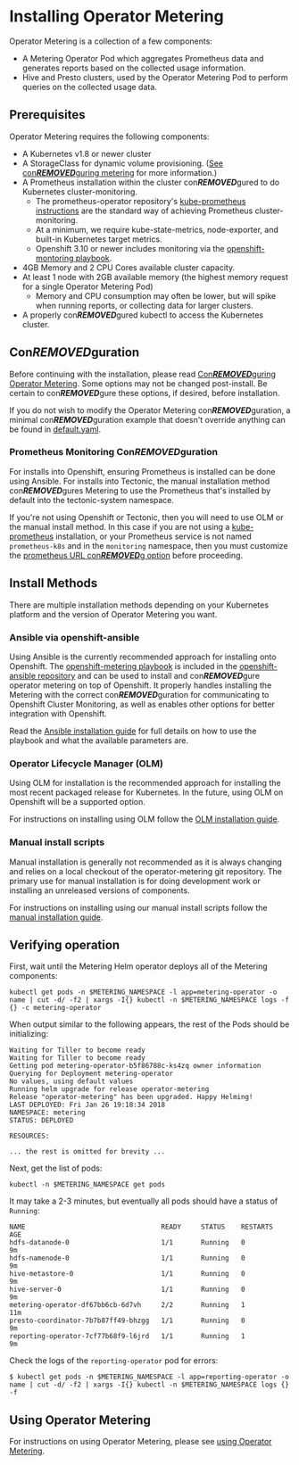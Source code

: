 # Installing Operator Metering

Operator Metering is a collection of a few components:

- A Metering Operator Pod which aggregates Prometheus data and generates reports based
  on the collected usage information.
- Hive and Presto clusters, used by the Operator Metering Pod to perform queries on the
  collected usage data.

## Prerequisites

Operator Metering requires the following components:

- A Kubernetes v1.8 or newer cluster
- A StorageClass for dynamic volume provisioning. ([See con***REMOVED***guring metering][con***REMOVED***guring-metering] for more information.)
- A Prometheus installation within the cluster con***REMOVED***gured to do Kubernetes cluster-monitoring.
    - The prometheus-operator repository's [kube-prometheus instructions][kube-prometheus] are the standard way of achieving Prometheus cluster-monitoring.
    - At a minimum, we require kube-state-metrics, node-exporter, and built-in Kubernetes target metrics.
    - Openshift 3.10 or newer includes monitoring via the [openshift-montoring playbook](https://github.com/openshift/openshift-ansible/tree/master/playbooks/openshift-monitoring).
- 4GB Memory and 2 CPU Cores available cluster capacity.
- At least 1 node with 2GB available memory (the highest memory request for a single Operator Metering Pod)
    - Memory and CPU consumption may often be lower, but will spike when running reports, or collecting data for larger clusters.
- A properly con***REMOVED***gured kubectl to access the Kubernetes cluster.

## Con***REMOVED***guration

Before continuing with the installation, please read [Con***REMOVED***guring Operator Metering][con***REMOVED***guring-metering].
Some options may not be changed post-install. Be certain to con***REMOVED***gure these options, if desired, before installation.

If you do not wish to modify the Operator Metering con***REMOVED***guration, a minimal con***REMOVED***guration example that doesn't override anything can be found in [default.yaml][default-con***REMOVED***g].

### Prometheus Monitoring Con***REMOVED***guration

For installs into Openshift, ensuring Prometheus is installed can be done using Ansible. For installs into Tectonic, the manual installation method con***REMOVED***gures Metering to use the Prometheus that's installed by default into the tectonic-system namespace.

If you're not using Openshift or Tectonic, then you will need to use OLM or the manual install method. In this case if you are not using a [kube-prometheus][kube-prometheus] installation, or your Prometheus service is not named `prometheus-k8s` and in the `monitoring` namespace, then you must customize the [prometheus URL con***REMOVED***g option][con***REMOVED***gure-prometheus-url] before proceeding.

## Install Methods

There are multiple installation methods depending on your Kubernetes platform and the version of Operator Metering you want.

### Ansible via openshift-ansible

Using Ansible is the currently recommended approach for installing onto Openshift.
The [openshift-metering playbook][metering-playbook] is included in the [openshift-ansible repository][openshift-ansible] and can be used to install and con***REMOVED***gure operator metering on top of Openshift.
It properly handles installing the Metering with the correct con***REMOVED***guration for communicating to Openshift Cluster Monitoring, as well as enables other options for better integration with Openshift.

Read the [Ansible installation guide][ansible-install] for full details on how to use the playbook and what the available parameters are.

### Operator Lifecycle Manager (OLM)

Using OLM for installation is the recommended approach for installing the most recent packaged release for Kubernetes.
In the future, using OLM on Openshift will be a supported option.

For instructions on installing using OLM follow the [OLM installation guide][olm-install].

### Manual install scripts

Manual installation is generally not recommended as it is always changing and relies on a local checkout of the operator-metering git repository.
The primary use for manual installation is for doing development work or installing an unreleased versions of components.

For instructions on installing using our manual install scripts follow the [manual installation guide][manual-install].

## Verifying operation

First, wait until the Metering Helm operator deploys all of the Metering components:

```
kubectl get pods -n $METERING_NAMESPACE -l app=metering-operator -o name | cut -d/ -f2 | xargs -I{} kubectl -n $METERING_NAMESPACE logs -f {} -c metering-operator
```

When output similar to the following appears, the rest of the Pods should be initializing:

```
Waiting for Tiller to become ready
Waiting for Tiller to become ready
Getting pod metering-operator-b5f86788c-ks4zq owner information
Querying for Deployment metering-operator
No values, using default values
Running helm upgrade for release operator-metering
Release "operator-metering" has been upgraded. Happy Helming!
LAST DEPLOYED: Fri Jan 26 19:18:34 2018
NAMESPACE: metering
STATUS: DEPLOYED

RESOURCES:

... the rest is omitted for brevity ...
```

Next, get the list of pods:

```
kubectl -n $METERING_NAMESPACE get pods
```

It may take a 2-3 minutes, but eventually all pods should have a status of `Running`:

```
NAME                                  READY     STATUS    RESTARTS   AGE
hdfs-datanode-0                       1/1       Running   0          9m
hdfs-namenode-0                       1/1       Running   0          9m
hive-metastore-0                      1/1       Running   0          9m
hive-server-0                         1/1       Running   0          9m
metering-operator-df67bb6cb-6d7vh     2/2       Running   1          11m
presto-coordinator-7b7b87ff49-bhzgg   1/1       Running   0          9m
reporting-operator-7cf77b68f9-l6jrd   1/1       Running   1          9m
```

Check the logs of the `reporting-operator` pod for errors:

```
$ kubectl get pods -n $METERING_NAMESPACE -l app=reporting-operator -o name | cut -d/ -f2 | xargs -I{} kubectl -n $METERING_NAMESPACE logs {} -f
```

## Using Operator Metering

For instructions on using Operator Metering, please see [using Operator Metering][using-metering].

[default-con***REMOVED***g]: ../manifests/metering-con***REMOVED***g/default.yaml
[using-metering]: using-metering.md
[con***REMOVED***guring-metering]: metering-con***REMOVED***g.md
[con***REMOVED***gure-prometheus-url]: metering-con***REMOVED***g.md#prometheus-url
[kube-prometheus]: https://github.com/coreos/prometheus-operator/tree/master/contrib/kube-prometheus
[olm-install]: olm-install.md
[ansible-install]: ansible-install.md
[manual-install]: manual-install.md
[metering-playbook]: https://github.com/openshift/openshift-ansible/tree/master/playbooks/openshift-metering
[openshift-ansible]: https://github.com/openshift/openshift-ansible
